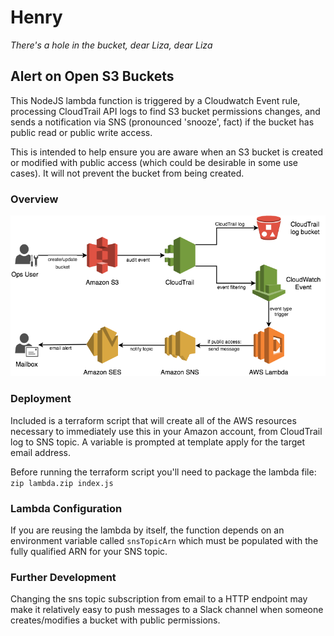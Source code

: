 # Henry
_There's a hole in the bucket, dear Liza, dear Liza_
## Alert on Open S3 Buckets

This NodeJS lambda function is triggered by a Cloudwatch Event rule, processing CloudTrail API logs to find S3 bucket permissions changes, and sends a notification via SNS (pronounced 'snooze', fact) if the bucket has public read or public write access.

This is intended to help ensure you are aware when an S3 bucket is created or modified with public access (which could be desirable in some use cases). It will not prevent the bucket from being created.

### Overview

![Process flow from S3 permission change to email alert](alert_open_s3_buckets.png)

### Deployment

Included is a terraform script that will create all of the AWS resources necessary to immediately use this in your Amazon account, from CloudTrail log to SNS topic. A variable is prompted at template apply for the target email address.

Before running the terraform script you'll need to package the lambda file: `zip lambda.zip index.js`

### Lambda Configuration

If you are reusing the lambda by itself, the function depends on an environment variable called `snsTopicArn` which must be populated with the fully qualified ARN for your SNS topic.

### Further Development

Changing the sns topic subscription from email to a HTTP endpoint may make it relatively easy to push messages to a Slack channel when someone creates/modifies a bucket with public permissions.